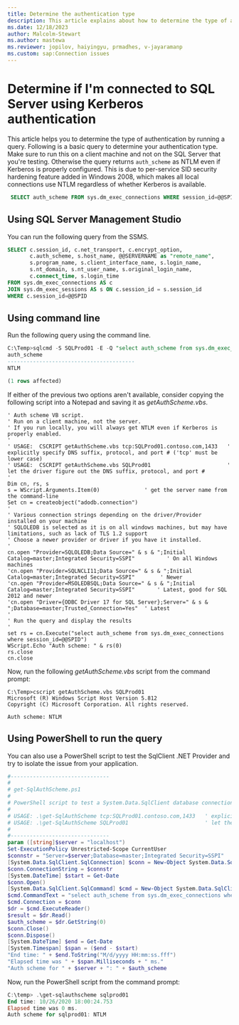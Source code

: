 ```yaml
---
title: Determine the authentication type
description: This article explains about how to determine the type of authentication. 
ms.date: 12/18/2023
author: Malcolm-Stewart
ms.author: mastewa
ms.reviewer: jopilov, haiyingyu, prmadhes, v-jayaramanp
ms.custom: sap:Connection issues
---
```


# Determine if I'm connected to SQL Server using Kerberos authentication

This article helps you to determine the type of authentication by running a query. Following is a basic query to determine your authentication type. Make sure to run this on a client machine and not on the SQL Server that you're testing. Otherwise the query returns `auth_scheme` as NTLM even if Kerberos is properly configured. This is due to per-service SID security hardening feature added in Windows 2008, which makes all local connections use NTLM regardless of whether Kerberos is available.

 ```sql
  SELECT auth_scheme FROM sys.dm_exec_connections WHERE session_id=@@SPID
 ```

## Using SQL Server Management Studio

You can run the following query from the SSMS.

```sql
SELECT c.session_id, c.net_transport, c.encrypt_option,
       c.auth_scheme, s.host_name, @@SERVERNAME as "remote_name",
       s.program_name, s.client_interface_name, s.login_name,
       s.nt_domain, s.nt_user_name, s.original_login_name,
       c.connect_time, s.login_time
FROM sys.dm_exec_connections AS c
JOIN sys.dm_exec_sessions AS s ON c.session_id = s.session_id
WHERE c.session_id=@@SPID
```

## Using command line

Run the following query using the command line.

```sql
C:\Temp>sqlcmd -S SQLProd01 -E -Q "select auth_scheme from sys.dm_exec_connections where session_id=@@SPID"
auth_scheme
----------------------------------------
NTLM

(1 rows affected)
```

If either of the previous two options aren't available, consider copying the following script into a Notepad and saving it as *getAuthScheme.vbs*.

```vbs
' Auth scheme VB script.
' Run on a client machine, not the server.
' If you run locally, you will always get NTLM even if Kerberos is properly enabled.
'
' USAGE:  CSCRIPT getAuthScheme.vbs tcp:SQLProd01.contoso.com,1433   ' explicitly specify DNS suffix, protocol, and port # ('tcp' must be lower case)
' USAGE:  CSCRIPT getAuthScheme.vbs SQLProd01                        ' let the driver figure out the DNS suffix, protocol, and port #
'
Dim cn, rs, s
s = WScript.Arguments.Item(0)              ' get the server name from the command-line
Set cn = createobject("adodb.connection")
'
' Various connection strings depending on the driver/Provider installed on your machine
' SQLOLEDB is selected as it is on all windows machines, but may have limitations, such as lack of TLS 1.2 support
' Choose a newer provider or driver if you have it installed.
'
cn.open "Provider=SQLOLEDB;Data Source=" & s & ";Initial Catalog=master;Integrated Security=SSPI"          ' On all Windows machines
'cn.open "Provider=SQLNCLI11;Data Source=" & s & ";Initial Catalog=master;Integrated Security=SSPI"        ' Newer
'cn.open "Provider=MSOLEDBSQL;Data Source=" & s & ";Initial Catalog=master;Integrated Security=SSPI"       ' Latest, good for SQL 2012 and newer
'cn.open "Driver={ODBC Driver 17 for SQL Server};Server=" & s & ";Database=master;Trusted_Connection=Yes"  ' Latest
'
' Run the query and display the results
'
set rs = cn.Execute("select auth_scheme from sys.dm_exec_connections where session_id=@@SPID")
WScript.Echo "Auth scheme: " & rs(0)
rs.close
cn.close
```

Now, run the following *getAuthScheme.vbs* script from the command prompt:

```vbs
C:\Temp>cscript getAuthScheme.vbs SQLProd01
Microsoft (R) Windows Script Host Version 5.812
Copyright (C) Microsoft Corporation. All rights reserved.

Auth scheme: NTLM
```

## Using PowerShell to run the query

You can also use a PowerShell script to test the SqlClient .NET Provider and try to isolate the issue from your application.

```powershell
#-------------------------------
#
# get-SqlAuthScheme.ps1
#
# PowerShell script to test a System.Data.SqlClient database connection
#
# USAGE: .\get-SqlAuthScheme tcp:SQLProd01.contoso.com,1433   ' explicitly specify DNS suffix, protocol, and port # ('tcp' must be lower case)
# USAGE: .\get-SqlAuthScheme SQLProd01                        ' let the driver figure out the DNS suffix, protocol, and port #
#
#-------------------------------
param ([string]$server = "localhost")
Set-ExecutionPolicy Unrestricted-Scope CurrentUser
$connstr = "Server=$server;Database=master;Integrated Security=SSPI"
[System.Data.SqlClient.SqlConnection] $conn = New-Object System.Data.SqlClient.SqlConnection
$conn.ConnectionString = $connstr
[System.DateTime] $start = Get-Date
$conn.Open()
[System.Data.SqlClient.SqlCommand] $cmd = New-Object System.Data.SqlClient.SqlCommand
$cmd.CommandText = "select auth_scheme from sys.dm_exec_connections where session_id=@@spid"
$cmd.Connection = $conn
$dr = $cmd.ExecuteReader()
$result = $dr.Read()
$auth_scheme = $dr.GetString(0)
$conn.Close()
$conn.Dispose()
[System.DateTime] $end = Get-Date
[System.Timespan] $span = ($end - $start)
"End time: " + $end.ToString("M/d/yyyy HH:mm:ss.fff")
"Elapsed time was " + $span.Milliseconds + " ms."
"Auth scheme for " + $server + ": " + $auth_scheme
```

Now, run the PowerShell script from the command prompt:

```powershell
C:\temp> .\get-sqlauthscheme sqlprod01
End time: 10/26/2020 18:00:24.753
Elapsed time was 0 ms.
Auth scheme for sqlprod01: NTLM
```
